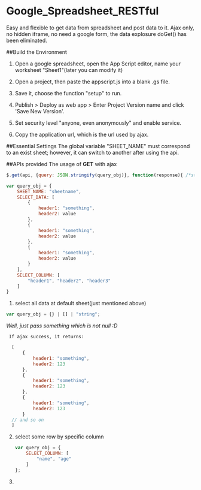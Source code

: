 # Google_Spreadsheet_RESTful
Easy and flexible to get data from spreadsheet and post data to it. Ajax only, no hidden iframe, no need a google form, the data explosure doGet() has been eliminated.

##Build the Environment

1. Open a google spreadsheet, open the App Script editor, name your worksheet "Sheet1"(later you can modify it)

2. Open a project, then paste the appscript.js into a blank .gs file.

3. Save it, choose the function "setup" to run.

4. Publish > Deploy as web app > Enter Project Version name and click 'Save New Version'.

6. Set security level "anyone, even anonymously" and enable service.

7. Copy the application url, which is the url used by ajax.

##Essential Settings
The global variable "SHEET_NAME" must correspond to an exist sheet; however, it can switch to another after using
the api.

##APIs provided
The usage of **GET** with ajax

```javascript
$.get(api, {query: JSON.stringify(query_obj)}, function(response){ /*stmt*/ });
```

```javascript
var query_obj = {
	SHEET_NAME: "sheetname",
	SELECT_DATA: [
		{
			header1: "something",
			header2: value
		},
		{
			header1: "something",
			header2: value
		},
		{
			header1: "something",
			header2: value
		}
	],
	SELECT_COLUMN: [
		"header1", "header2", "header3"
	]
}
```

1. select all data at default sheet(just mentioned above)

  ```javascript
  var query_obj = {} | [] | "string";
  ```

   _Well, just pass something which is not null :D_

	 If ajax success, it returns: 

  ```javascript
	[
		{
			header1: "something",
			header2: 123
		},
		{
			header1: "something",
			header2: 123
		},
		{
			header1: "something",
			header2: 123
		}
    // and so on
	]
  ```

2. select some row by specific column
 
	```javascript
	var query_obj = {
		SELECT_COLUMN: [
			"name", "age" 
		]
	};
	``` 

3.
